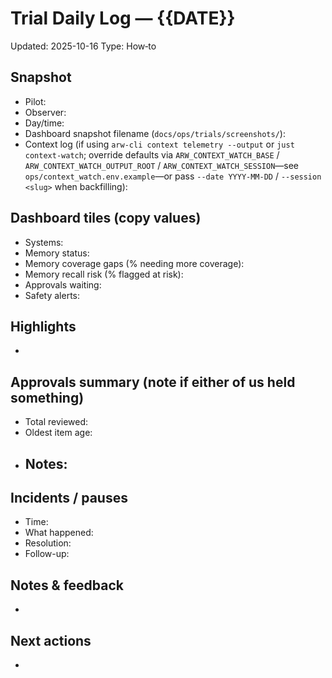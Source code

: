 # Trial Daily Log — {{DATE}}

Updated: 2025-10-16
Type: How‑to

## Snapshot
- Pilot: 
- Observer: 
- Day/time: 
- Dashboard snapshot filename (`docs/ops/trials/screenshots/`): 
- Context log (if using `arw-cli context telemetry --output` or `just context-watch`; override defaults via `ARW_CONTEXT_WATCH_BASE` / `ARW_CONTEXT_WATCH_OUTPUT_ROOT` / `ARW_CONTEXT_WATCH_SESSION`—see `ops/context_watch.env.example`—or pass `--date YYYY-MM-DD` / `--session <slug>` when backfilling): 

## Dashboard tiles (copy values)
- Systems: 
- Memory status: 
- Memory coverage gaps (% needing more coverage): 
- Memory recall risk (% flagged at risk): 
- Approvals waiting: 
- Safety alerts: 

## Highlights
- 

## Approvals summary (note if either of us held something)
- Total reviewed: 
- Oldest item age: 
- Notes:
  - 

## Incidents / pauses
- Time:
- What happened:
- Resolution:
- Follow-up:

## Notes & feedback
- 

## Next actions
- 
